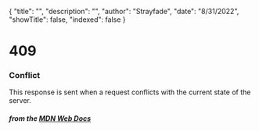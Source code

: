 {
    "title": "",
    "description": "",
    "author": "Strayfade",
    "date": "8/31/2022",
    "showTitle": false,
    "indexed": false
}
# 409
### Conflict

This response is sent when a request conflicts with the current state of the server.

#### *from the [MDN Web Docs](https://developer.mozilla.org/en-US/docs/Web/HTTP/Status)* 